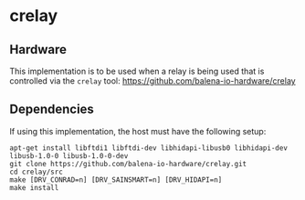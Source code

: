 # crelay

## Hardware
This implementation is to be used when a relay is being used that is controlled via the `crelay` tool: https://github.com/balena-io-hardware/crelay

## Dependencies
If using this implementation, the host must have the following setup:

```
apt-get install libftdi1 libftdi-dev libhidapi-libusb0 libhidapi-dev libusb-1.0-0 libusb-1.0-0-dev 
git clone https://github.com/balena-io-hardware/crelay.git
cd crelay/src 
make [DRV_CONRAD=n] [DRV_SAINSMART=n] [DRV_HIDAPI=n] 
make install
```
